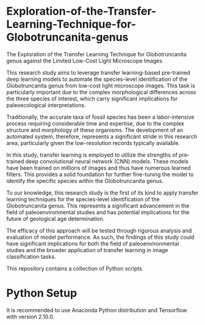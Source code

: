 # Exploration-of-the-Transfer-Learning-Technique-for-Globotruncanita-genus
The Exploration of the Transfer Learning Technique for Globotruncanita genus against the Limited Low-Cost Light Microscope Images

This research study aims to leverage transfer learning-based pre-trained deep learning models to automate the species-level identification of the Globotruncanita genus from low-cost light microscope images. This task is particularly important due to the complex morphological differences across the three species of interest, which carry significant implications for paleoecological interpretations.

Traditionally, the accurate taxa of fossil species has been a labor-intensive process requiring considerable time and expertise, due to the complex structure and morphology of these organisms. The development of an automated system, therefore, represents a significant stride in this research area, particularly given the low-resolution records typically available.

In this study, transfer learning is employed to utilize the strengths of pre-trained deep convolutional neural network (CNN) models. These models have been trained on millions of images and thus have numerous learned filters. This provides a solid foundation for further fine-tuning the model to identify the specific species within the Globotruncanita genus.

To our knowledge, this research study is the first of its kind to apply transfer learning techniques for the species-level identification of the Globotruncanita genus. This represents a significant advancement in the field of paleoenvironmental studies and has potential implications for the future of geological age determination.

The efficacy of this approach will be tested through rigorous analysis and evaluation of model performance. As such, the findings of this study could have significant implications for both the field of paleoenvironmental studies and the broader application of transfer learning in image classification tasks.

This repository contains a collection of Python scripts

# Python Setup
It is recommended to use Anaconda Python distribution and Tensorflow with version 2.10.0.
